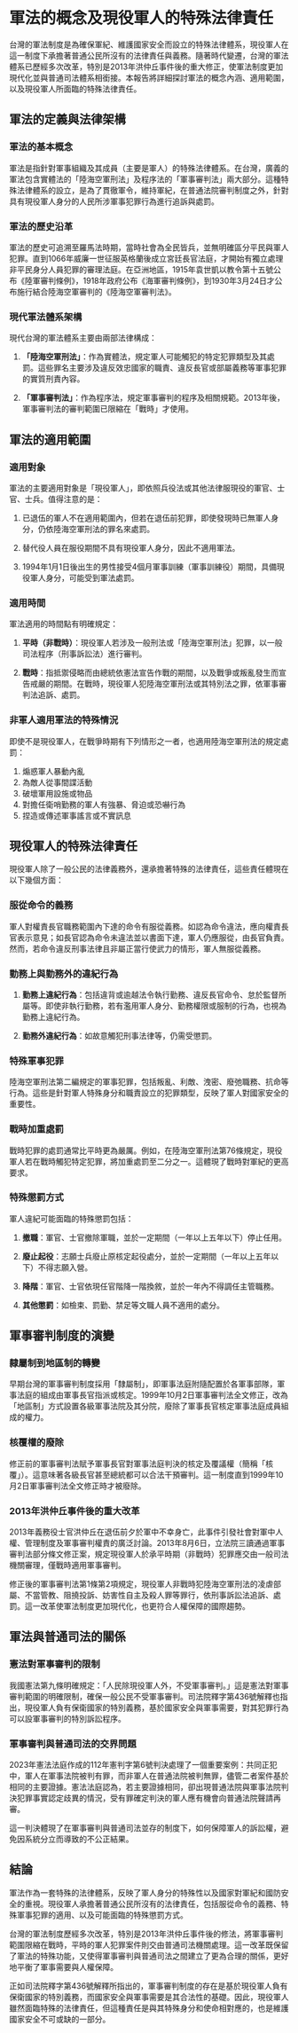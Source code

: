 # 軍法的概念及現役軍人的特殊法律責任

台灣的軍法制度是為確保軍紀、維護國家安全而設立的特殊法律體系，現役軍人在這一制度下承擔著普通公民所沒有的法律責任與義務。隨著時代變遷，台灣的軍法體系已歷經多次改革，特別是2013年洪仲丘事件後的重大修正，使軍法制度更加現代化並與普通司法體系相銜接。本報告將詳細探討軍法的概念內涵、適用範圍，以及現役軍人所面臨的特殊法律責任。

## 軍法的定義與法律架構

### 軍法的基本概念

軍法是指針對軍事組織及其成員（主要是軍人）的特殊法律體系。在台灣，廣義的軍法包含實體法的「陸海空軍刑法」及程序法的「軍事審判法」兩大部分。這種特殊法律體系的設立，是為了貫徹軍令，維持軍紀，在普通法院審判制度之外，針對具有現役軍人身分的人民所涉軍事犯罪行為進行追訴與處罰。

### 軍法的歷史沿革

軍法的歷史可追溯至羅馬法時期，當時社會為全民皆兵，並無明確區分平民與軍人犯罪。直到1066年威廉一世征服英格蘭後成立宮廷長官法庭，才開始有獨立處理非平民身分人員犯罪的審理法庭。在亞洲地區，1915年袁世凱以教令第十五號公布《陸軍審判條例》，1918年政府公布《海軍審判條例》，到1930年3月24日才公布施行結合陸海空軍審判的《陸海空軍審判法》。

### 現代軍法體系架構

現代台灣的軍法體系主要由兩部法律構成：

1. **「陸海空軍刑法」**：作為實體法，規定軍人可能觸犯的特定犯罪類型及其處罰。這些罪名主要涉及違反效忠國家的職責、違反長官或部屬義務等軍事犯罪的實質刑責內容。

2. **「軍事審判法」**：作為程序法，規定軍事審判的程序及相關規範。2013年後，軍事審判法的審判範圍已限縮在「戰時」才使用。

## 軍法的適用範圍

### 適用對象

軍法的主要適用對象是「現役軍人」，即依照兵役法或其他法律服現役的軍官、士官、士兵。值得注意的是：

1. 已退伍的軍人不在適用範圍內，但若在退伍前犯罪，即使發現時已無軍人身分，仍依陸海空軍刑法的罪名來處罰。

2. 替代役人員在服役期間不具有現役軍人身分，因此不適用軍法。

3. 1994年1月1日後出生的男性接受4個月軍事訓練（軍事訓練役）期間，具備現役軍人身分，可能受到軍法處罰。

### 適用時間

軍法適用的時間點有明確規定：

1. **平時（非戰時）**：現役軍人若涉及一般刑法或「陸海空軍刑法」犯罪，以一般司法程序（刑事訴訟法）進行審判。

2. **戰時**：指抵禦侵略而由總統依憲法宣告作戰的期間，以及戰爭或叛亂發生而宣告戒嚴的期間。在戰時，現役軍人犯陸海空軍刑法或其特別法之罪，依軍事審判法追訴、處罰。

### 非軍人適用軍法的特殊情況

即使不是現役軍人，在戰爭時期有下列情形之一者，也適用陸海空軍刑法的規定處罰：

1. 煽惑軍人暴動內亂
2. 為敵人從事間諜活動
3. 破壞軍用設施或物品
4. 對擔任衛哨勤務的軍人有強暴、脅迫或恐嚇行為
5. 捏造或傳述軍事謠言或不實訊息

## 現役軍人的特殊法律責任

現役軍人除了一般公民的法律義務外，還承擔著特殊的法律責任，這些責任體現在以下幾個方面：

### 服從命令的義務

軍人對權責長官職務範圍內下達的命令有服從義務。如認為命令違法，應向權責長官表示意見；如長官認為命令未違法並以書面下達，軍人仍應服從，由長官負責。然而，若命令違反刑事法律且非屬正當行使武力的情形，軍人無服從義務。

### 勤務上與勤務外的違紀行為

1. **勤務上違紀行為**：包括違背或逾越法令執行勤務、違反長官命令、怠於監督所屬等。即使非執行勤務，若有濫用軍人身分、勤務權限或服制的行為，也視為勤務上違紀行為。

2. **勤務外違紀行為**：如故意觸犯刑事法律等，仍需受懲罰。

### 特殊軍事犯罪

陸海空軍刑法第二編規定的軍事犯罪，包括叛亂、利敵、洩密、廢弛職務、抗命等行為。這些是針對軍人特殊身分和職責設立的犯罪類型，反映了軍人對國家安全的重要性。

### 戰時加重處罰

戰時犯罪的處罰通常比平時更為嚴厲。例如，在陸海空軍刑法第76條規定，現役軍人若在戰時觸犯特定犯罪，將加重處罰至二分之一。這體現了戰時對軍紀的更高要求。

### 特殊懲罰方式

軍人違紀可能面臨的特殊懲罰包括：

1. **撤職**：軍官、士官撤除軍職，並於一定期間（一年以上五年以下）停止任用。

2. **廢止起役**：志願士兵廢止原核定起役處分，並於一定期間（一年以上五年以下）不得志願入營。

3. **降階**：軍官、士官依現任官階降一階換敘，並於一年內不得調任主管職務。

4. **其他懲罰**：如檢束、罰勤、禁足等文職人員不適用的處分。

## 軍事審判制度的演變

### 隸屬制到地區制的轉變

早期台灣的軍事審判制度採用「隸屬制」，即軍事法庭附隨配置於各軍事部隊，軍事法庭的組成由軍事長官指派或核定。1999年10月2日軍事審判法全文修正，改為「地區制」方式設置各級軍事法院及其分院，廢除了軍事長官核定軍事法庭成員組成的權力。

### 核覆權的廢除

修正前的軍事審判法賦予軍事長官對軍事法庭判決的核定及覆議權（簡稱「核覆」）。這意味著各級長官甚至總統都可以合法干預審判。這一制度直到1999年10月2日軍事審判法全文修正時才被廢除。

### 2013年洪仲丘事件後的重大改革

2013年義務役士官洪仲丘在退伍前夕於軍中不幸身亡，此事件引發社會對軍中人權、管理制度及軍事審判權責的廣泛討論。2013年8月6日，立法院三讀通過軍事審判法部分條文修正案，規定現役軍人於承平時期（非戰時）犯罪應交由一般司法機關審理，僅戰時適用軍事審判。

修正後的軍事審判法第1條第2項規定，現役軍人非戰時犯陸海空軍刑法的凌虐部屬、不當管教、阻撓投訴、妨害性自主及殺人罪等罪行，依刑事訴訟法追訴、處罰。這一改革使軍法制度更加現代化，也更符合人權保障的國際趨勢。

## 軍法與普通司法的關係

### 憲法對軍事審判的限制

我國憲法第九條明確規定：「人民除現役軍人外，不受軍事審判。」這是憲法對軍事審判範圍的明確限制，確保一般公民不受軍事審判。司法院釋字第436號解釋也指出，現役軍人負有保衛國家的特別義務，基於國家安全與軍事需要，對其犯罪行為可以設軍事審判的特別訴訟程序。

### 軍事審判與普通司法的交界問題

2023年憲法法庭作成的112年憲判字第6號判決處理了一個重要案例：共同正犯中，軍人在軍事法院被判有罪，而非軍人在普通法院被判無罪，儘管二者案件基於相同的主要證據。憲法法庭認為，若主要證據相同，卻出現普通法院與軍事法院判決犯罪事實認定歧異的情況，受有罪確定判決的軍人應有機會向普通法院聲請再審。

這一判決體現了在軍事審判與普通司法並存的制度下，如何保障軍人的訴訟權，避免因系統分立而導致的不公正結果。

## 結論

軍法作為一套特殊的法律體系，反映了軍人身分的特殊性以及國家對軍紀和國防安全的重視。現役軍人承擔著普通公民所沒有的法律責任，包括服從命令的義務、特殊軍事犯罪的適用、以及可能面臨的特殊懲罰方式。

台灣的軍法制度歷經多次改革，特別是2013年洪仲丘事件後的修法，將軍事審判範圍限縮在戰時，平時的軍人犯罪案件則交由普通司法機關處理。這一改革既保留了軍法的特殊功能，又使得軍事審判與普通司法之間建立了更為合理的關係，更好地平衡了軍事需要與人權保障。

正如司法院釋字第436號解釋所指出的，軍事審判制度的存在是基於現役軍人負有保衛國家的特別義務，而國家安全與軍事需要是其合法性的基礎。因此，現役軍人雖然面臨特殊的法律責任，但這種責任是與其特殊身分和使命相對應的，也是維護國家安全不可或缺的一部分。